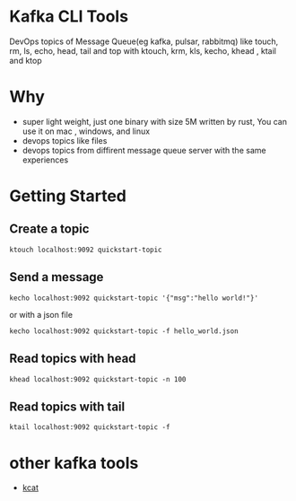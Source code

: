 # Kafka CLI Tools 

DevOps topics of Message Queue(eg kafka, pulsar, rabbitmq) like touch, rm, ls, echo, head, tail and top with ktouch, krm, kls, kecho, khead , ktail and ktop

# Why 

* super light weight, just one binary with size 5M written by rust, You can use it on mac , windows, and linux
* devops topics like files
* devops topics from diffirent message queue server with the same experiences

# Getting Started

## Create a topic 

```
ktouch localhost:9092 quickstart-topic
```

## Send a message

```
kecho localhost:9092 quickstart-topic '{"msg":"hello world!"}'
```

or with a json file

```
kecho localhost:9092 quickstart-topic -f hello_world.json
```

## Read topics with head

```
khead localhost:9092 quickstart-topic -n 100
```

## Read topics with tail


```
ktail localhost:9092 quickstart-topic -f 
```

# other kafka tools

* [kcat](https://github.com/edenhill/kcat) 
